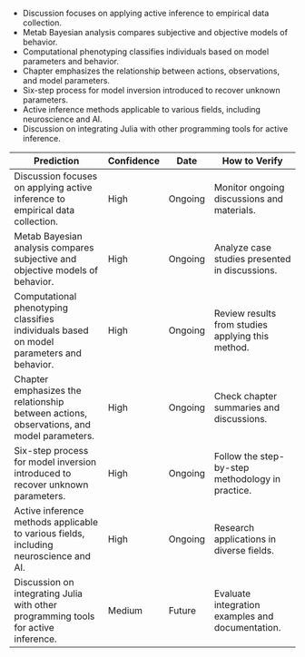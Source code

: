 - Discussion focuses on applying active inference to empirical data collection.
- Metab Bayesian analysis compares subjective and objective models of behavior.
- Computational phenotyping classifies individuals based on model parameters and behavior.
- Chapter emphasizes the relationship between actions, observations, and model parameters.
- Six-step process for model inversion introduced to recover unknown parameters.
- Active inference methods applicable to various fields, including neuroscience and AI.
- Discussion on integrating Julia with other programming tools for active inference.

| Prediction                                                                 | Confidence | Date        | How to Verify                                    |
|---------------------------------------------------------------------------|------------|-------------|--------------------------------------------------|
| Discussion focuses on applying active inference to empirical data collection. | High       | Ongoing     | Monitor ongoing discussions and materials.       |
| Metab Bayesian analysis compares subjective and objective models of behavior. | High       | Ongoing     | Analyze case studies presented in discussions.   |
| Computational phenotyping classifies individuals based on model parameters and behavior. | High       | Ongoing     | Review results from studies applying this method. |
| Chapter emphasizes the relationship between actions, observations, and model parameters. | High       | Ongoing     | Check chapter summaries and discussions.         |
| Six-step process for model inversion introduced to recover unknown parameters. | High       | Ongoing     | Follow the step-by-step methodology in practice. |
| Active inference methods applicable to various fields, including neuroscience and AI. | High       | Ongoing     | Research applications in diverse fields.         |
| Discussion on integrating Julia with other programming tools for active inference. | Medium     | Future      | Evaluate integration examples and documentation.  |
